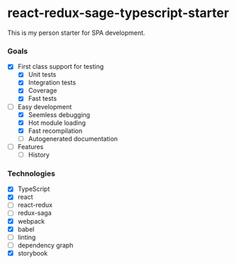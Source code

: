 # react-redux-sage-typescript-starter
This is my person starter for SPA development.

### Goals
- [x] First class support for testing
    - [x] Unit tests
    - [x] Integration tests
    - [x] Coverage
    - [x] Fast tests
- [ ] Easy development
    - [x] Seemless debugging
    - [x] Hot module loading
    - [x] Fast recompilation
    - [ ] Autogenerated documentation
- [ ] Features
    - [ ] History
    
### Technologies
- [x] TypeScript
- [x] react
- [ ] react-redux
- [ ] redux-saga
- [x] webpack
- [x] babel
- [ ] linting
- [ ] dependency graph
- [x] storybook